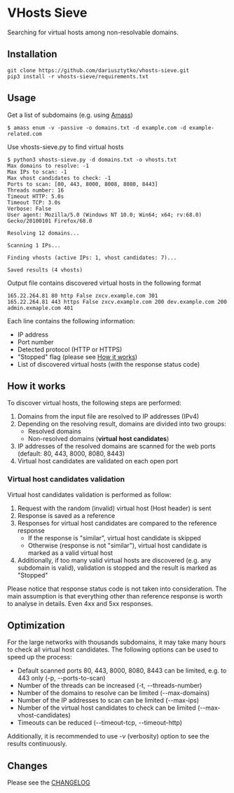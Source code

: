 # VHosts Sieve
Searching for virtual hosts among non-resolvable domains.

## Installation
```
git clone https://github.com/dariusztytko/vhosts-sieve.git
pip3 install -r vhosts-sieve/requirements.txt
```

## Usage
Get a list of subdomains (e.g. using [Amass](https://github.com/OWASP/Amass))
```
$ amass enum -v -passive -o domains.txt -d example.com -d example-related.com
```
Use vhosts-sieve.py to find virtual hosts
```
$ python3 vhosts-sieve.py -d domains.txt -o vhosts.txt
Max domains to resolve: -1
Max IPs to scan: -1
Max vhost candidates to check: -1
Ports to scan: [80, 443, 8000, 8008, 8080, 8443]
Threads number: 16
Timeout HTTP: 5.0s
Timeout TCP: 3.0s
Verbose: False
User agent: Mozilla/5.0 (Windows NT 10.0; Win64; x64; rv:68.0) Gecko/20100101 Firefox/68.0

Resolving 12 domains...

Scanning 1 IPs...

Finding vhosts (active IPs: 1, vhost candidates: 7)...

Saved results (4 vhosts)
```
Output file contains discovered virtual hosts in the following format
```
165.22.264.81 80 http False zxcv.example.com 301
165.22.264.81 443 https False zxcv.example.com 200 dev.example.com 200 admin.exmaple.com 401
```
Each line contains the following information:
* IP address
* Port number
* Detected protocol (HTTP or HTTPS)
* "Stopped" flag (please see [How it works](#how-it-works))
* List of discovered virtual hosts (with the response status code)

## How it works
To discover virtual hosts, the following steps are performed:
1. Domains from the input file are resolved to IP addresses (IPv4)
1. Depending on the resolving result, domains are divided into two groups:
    * Resolved domains
    * Non-resolved domains (**virtual host candidates**)
1. IP addresses of the resolved domains are scanned for the web ports (default: 80, 443, 8000, 8080, 8443)
1. Virtual host candidates are validated on each open port

### Virtual host candidates validation
Virtual host candidates validation is performed as follow:
1. Request with the random (invalid) virtual host (Host header) is sent
1. Response is saved as a reference
1. Responses for virtual host candidates are compared to the reference response
    * If the response is "similar", virtual host candidate is skipped
    * Otherwise (response is not "similar"), virtual host candidate is marked as a valid virtual host
1. Additionally, if too many valid virtual hosts are discovered (e.g. any subdomain is valid), validation is stopped and the result is marked as "Stopped"

Please notice that response status code is not taken into consideration. The main assumption is that everything other than reference response is worth to analyse in details. Even 4xx and 5xx responses.

## Optimization
For the large networks with thousands subdomains, it may take many hours to check all virtual host candidates. The following options can be used to speed up the process:
* Default scanned ports 80, 443, 8000, 8080, 8443 can be limited, e.g. to 443 only (-p, --ports-to-scan)
* Number of the threads can be increased (-t, --threads-number)
* Number of the domains to resolve can be limited (--max-domains)
* Number of the IP addresses to scan can be limited (--max-ips)
* Number of the virtual host candidates to check can be limited (--max-vhost-candidates)
* Timeouts can be reduced (--timeout-tcp, --timeout-http)

Additionally, it is recommended to use -v (verbosity) option to see the results continuously.

## Changes
Please see the [CHANGELOG](CHANGELOG)
